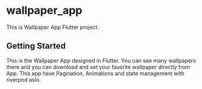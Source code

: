 # wallpaper_app

This is Wallpaper App Flutter project.

## Getting Started

This is the Wallpaper App designed in Flutter. You can see many wallpapers there and you can download and set your favorite wallpaper directly from App. This app have Pagination, Animations and state management with riverpod aslo. 
